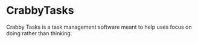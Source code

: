 # CrabbyTasks
Crabby Tasks is a task management software meant to help uses focus on doing
rather than thinking.
